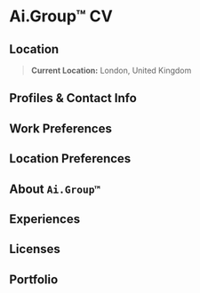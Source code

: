 # Ai.Group™ CV

## Location
> **Current Location:** London, United Kingdom 

## Profiles & Contact Info
>

## Work Preferences
>

## Location Preferences
>

## About `Ai.Group™`
>

## Experiences
>

## Licenses
>

## Portfolio
